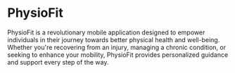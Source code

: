 # PhysioFit
PhysioFit is a revolutionary mobile application designed to empower individuals in their journey towards better physical health and well-being. Whether you're recovering from an injury, managing a chronic condition, or seeking to enhance your mobility, PhysioFit provides personalized guidance and support every step of the way.
